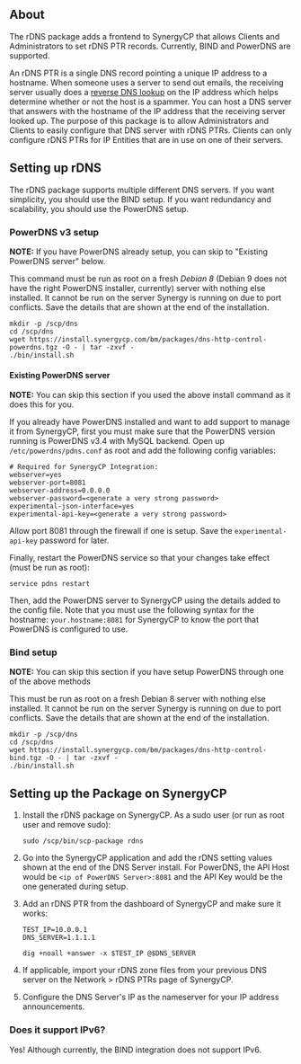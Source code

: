 ## About

The rDNS package adds a frontend to SynergyCP that allows Clients and Administrators to 
set rDNS PTR records. Currently, BIND 
and PowerDNS are supported. 

An rDNS PTR is a single DNS record pointing a unique IP address to a hostname. 
When someone uses a server to send out emails, the receiving server usually does 
a [reverse DNS lookup](https://remote.12dt.com/) on the IP address which helps 
determine whether or not the host is a spammer. You can host a DNS server that 
answers with the hostname of the IP address that the receiving server looked up. 
The purpose of this package is to allow Administrators and Clients to easily 
configure that DNS server with rDNS PTRs. Clients can only configure rDNS PTRs 
for IP Entities that are in use on one of their servers.

## Setting up rDNS

The rDNS package supports multiple different DNS servers. 
If you want simplicity, you should use the BIND setup.
If you want redundancy and scalability, you should use the PowerDNS setup.

### PowerDNS v3 setup

**NOTE:** If you have PowerDNS already setup, you can skip to "Existing PowerDNS server" below.

This command must be run as root on a fresh *Debian 8* (Debian 9 does not have the right PowerDNS installer, currently) server with nothing else installed. 
It cannot be run on the server Synergy is running on due to port conflicts. 
Save the details that are shown at the end of the installation.

```
mkdir -p /scp/dns
cd /scp/dns 
wget https://install.synergycp.com/bm/packages/dns-http-control-powerdns.tgz -O - | tar -zxvf -
./bin/install.sh
``` 

#### Existing PowerDNS server

**NOTE:** You can skip this section if you used the above install command as it does this for you.

If you already have PowerDNS installed and want to add support to manage it from SynergyCP, first you must make sure that the PowerDNS version running is PowerDNS v3.4 with MySQL backend. Open up `/etc/powerdns/pdns.conf` as root and add the following config variables:

```
# Required for SynergyCP Integration:
webserver=yes
webserver-port=8081
webserver-address=0.0.0.0
webserver-password=<generate a very strong password>
experimental-json-interface=yes
experimental-api-key=<generate a very strong password>
```

Allow port 8081 through the firewall if one is setup.
Save the `experimental-api-key` password for later.

Finally, restart the PowerDNS service so that your changes take effect (must be run as root):
```
service pdns restart
```

Then, add the PowerDNS server to SynergyCP using the details added to the config file. Note that you must use the following syntax for the hostname: `your.hostname:8081` for SynergyCP to know the port that PowerDNS is configured to use.

### Bind setup

**NOTE:** You can skip this section if you have setup PowerDNS through one of the above methods

This must be run as root on a fresh Debian 8 server with nothing else installed. 
It cannot be run on the server Synergy is running on due to port conflicts. 
Save the details that are shown at the end of the installation.

```
mkdir -p /scp/dns
cd /scp/dns 
wget https://install.synergycp.com/bm/packages/dns-http-control-bind.tgz -O - | tar -zxvf -
./bin/install.sh
```

## Setting up the Package on SynergyCP
1. Install the rDNS package on SynergyCP. As a sudo user (or run as root user and remove sudo):

    ```
    sudo /scp/bin/scp-package rdns
    ```

2. Go into the SynergyCP application and add the rDNS setting values shown at the end of the DNS Server install.
   For PowerDNS, the API Host would be `<ip of PowerDNS Server>:8081` and the API Key would be the one generated during setup. 
3. Add an rDNS PTR from the dashboard of SynergyCP and make sure it works:

    ```
    TEST_IP=10.0.0.1
    DNS_SERVER=1.1.1.1
    
    dig +noall +answer -x $TEST_IP @$DNS_SERVER
    ```

4. If applicable, import your rDNS zone files from your previous DNS server on the 
   Network > rDNS PTRs page of SynergyCP.
5. Configure the DNS Server's IP as the nameserver for your IP address announcements.


### Does it support IPv6?

Yes! Although currently, the BIND integration does not support IPv6.
